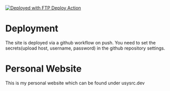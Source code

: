 [<img alt="Deployed with FTP Deploy Action" src="https://img.shields.io/badge/Deployed With-FTP DEPLOY ACTION-%3CCOLOR%3E?style=for-the-badge&color=0077b6">](https://github.com/SamKirkland/FTP-Deploy-Action)

# Deployment
The site is deployed via a github workflow on push. You need to set the secrets(upload host, username, password) in the github repository settings.

# Personal Website
This is my personal website which can be found under usysrc.dev